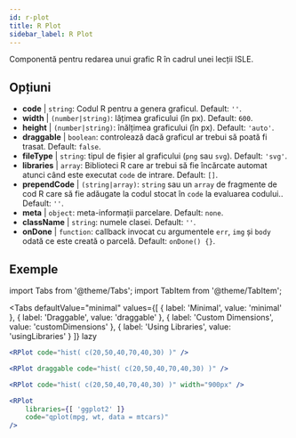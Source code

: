 ```yaml
---
id: r-plot
title: R Plot
sidebar_label: R Plot
---
```


Componentă pentru redarea unui grafic R în cadrul unei lecții ISLE.

## Opțiuni

* __code__ | `string`: Codul R pentru a genera graficul. Default: `''`.
* __width__ | `(number|string)`: lățimea graficului (în px). Default: `600`.
* __height__ | `(number|string)`: înălțimea graficului (în px). Default: `'auto'`.
* __draggable__ | `boolean`: controlează dacă graficul ar trebui să poată fi trasat. Default: `false`.
* __fileType__ | `string`: tipul de fișier al graficului (`png` sau `svg`). Default: `'svg'`.
* __libraries__ | `array`: Biblioteci R care ar trebui să fie încărcate automat atunci când este executat `code` de intrare. Default: `[]`.
* __prependCode__ | `(string|array)`: `string` sau un `array` de fragmente de cod R care să fie adăugate la codul stocat în `code` la evaluarea codului.. Default: `''`.
* __meta__ | `object`: meta-informații parcelare. Default: `none`.
* __className__ | `string`: numele clasei. Default: `''`.
* __onDone__ | `function`: callback invocat cu argumentele `err`, `img` și `body` odată ce este creată o parcelă. Default: `onDone() {}`.


## Exemple

import Tabs from '@theme/Tabs';
import TabItem from '@theme/TabItem';

<Tabs
    defaultValue="minimal"
    values={[
        { label: 'Minimal', value: 'minimal' },
        { label: 'Draggable', value: 'draggable' },
        { label: 'Custom Dimensions', value: 'customDimensions' },
        { label: 'Using Libraries', value: 'usingLibraries' }
    ]}
    lazy
>

<TabItem value="minimal" >

```jsx live
<RPlot code="hist( c(20,50,40,70,40,30) )" />
```

</TabItem>

<TabItem value="draggable" >

```jsx live
<RPlot draggable code="hist( c(20,50,40,70,40,30) )" />
```

</TabItem>

<TabItem value="customDimensions" >

```jsx live
<RPlot code="hist( c(20,50,40,70,40,30) )" width="900px" />
```

</TabItem>

<TabItem value="usingLibraries" >

```jsx live
<RPlot 
    libraries={[ 'ggplot2' ]}
    code="qplot(mpg, wt, data = mtcars)" 
/>
```

</TabItem>

</Tabs>
